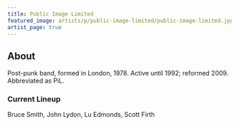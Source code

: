 ```yaml
---
title: Public Image Limited
featured_image: artists/p/public-image-limited/public-image-limited.jpg
artist_page: true
---
```

## About

Post-punk band, formed in London, 1978. Active until 1992; reformed 2009. Abbreviated as PiL.

### Current Lineup

Bruce Smith, John Lydon, Lu Edmonds, Scott Firth

